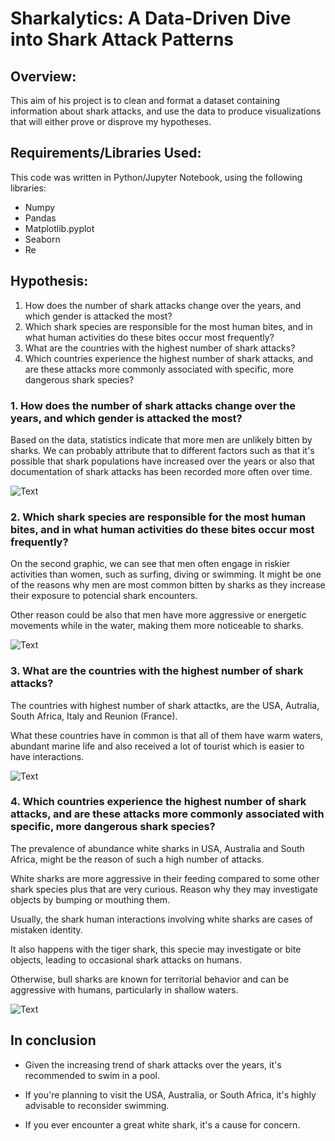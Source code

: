 # Sharkalytics: A Data-Driven Dive into Shark Attack Patterns

## Overview:

This aim of his project is to clean and format a dataset containing information about shark attacks, and use the data to produce visualizations that will either prove or disprove my hypotheses.

## Requirements/Libraries Used:

This code was written in Python/Jupyter Notebook, using the following libraries:

- Numpy
- Pandas
- Matplotlib.pyplot
- Seaborn
- Re 


## Hypothesis:

1. How does the number of shark attacks change over the years, and which gender is attacked the most?
2. Which shark species are responsible for the most human bites, and in what human activities do these bites occur most frequently?
3. What are the countries with the highest number of shark attacks?
4. Which countries experience the highest number of shark attacks, and are these attacks more commonly associated with specific, more dangerous shark species?

### 1. How does the number of shark attacks change over the years, and which gender is attacked the most?

Based on the data, statistics indicate that more men are unlikely bitten by sharks. We can probably attribute that to different factors such as that it's possible that shark populations have increased over the years or also that documentation of shark attacks has been recorded more often over time.

![Text](https://github.com/Estherkii/project1-shark_attacks/blob/main/images/number_of_attacks_yearandsex.png?raw=true)

### 2. Which shark species are responsible for the most human bites, and in what human activities do these bites occur most frequently?

On the second graphic, we can see that men often engage in riskier activities than women, such as surfing, diving or swimming. It might be one of the reasons why men are most common bitten by sharks as they increase their exposure to potencial shark encounters.

Other reason could be also that men have more aggressive or energetic movements while in the water, making them more noticeable to sharks.

![Text](https://github.com/Estherkii/project1-shark_attacks/blob/main/images/activities_gender.png?raw=true)

### 3. What are the countries with the highest number of shark attacks?

The countries with highest number of shark attactks, are the USA, Autralia, South Africa, Italy and Reunion (France). 

What these countries have in common is that all of them have warm waters, abundant marine life and also received a lot of tourist which is easier to have interactions.

![Text](https://github.com/Estherkii/project1-shark_attacks/blob/main/images/top_5_countries.png?raw=true) 

### 4. Which countries experience the highest number of shark attacks, and are these attacks more commonly associated with specific, more dangerous shark species?

The prevalence of abundance white sharks in USA, Australia and South Africa, might be the reason of such a high number of attacks.

White sharks are more aggressive in their feeding compared to some other shark species plus that are very curious. Reason why they may investigate objects by bumping or mouthing them.

Usually, the shark human interactions involving white sharks are cases of mistaken identity.

It also happens with the tiger shark, this specie may investigate or bite objects, leading to occasional shark attacks on humans.

Otherwise, bull sharks are known for territorial behavior and can be aggressive with humans, particularly in shallow waters. 

![Text](https://github.com/Estherkii/project1-shark_attacks/blob/main/images/top_3_countries_attacks_species.png?raw=true)

## In conclusion

* Given the increasing trend of shark attacks over the years, it's recommended to swim in a pool.

* If you're planning to visit the USA, Australia, or South Africa, it's highly advisable to reconsider swimming.

* If you ever encounter a great white shark, it's a cause for concern.
